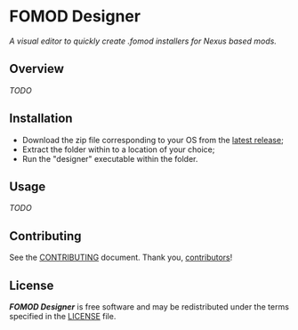 # FOMOD Designer

*A visual editor to quickly create .fomod installers for Nexus based mods.*

## Overview

*TODO*

## Installation

* Download the zip file corresponding to your OS from the [latest release](https://github.com/GandaG/fomod-editor/releases/latest);
* Extract the folder within to a location of your choice;
* Run the "designer" executable within the folder.

## Usage

*TODO*

## Contributing

See the [CONTRIBUTING] document.
Thank you, [contributors]!

  [CONTRIBUTING]: /.github/CONTRIBUTING.md
  [contributors]: https://github.com/GandaG/fomod-editor/graphs/contributors

## License

***FOMOD Designer*** is free software and may be redistributed
under the terms specified in the [LICENSE] file.

  [LICENSE]: /LICENSE
